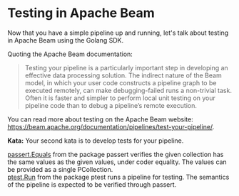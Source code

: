 <!--
    Licensed to the Apache Software Foundation (ASF) under one
    or more contributor license agreements.  See the NOTICE file
    distributed with this work for additional information
    regarding copyright ownership.  The ASF licenses this file
    to you under the Apache License, Version 2.0 (the
    "License"); you may not use this file except in compliance
    with the License.  You may obtain a copy of the License at

      http://www.apache.org/licenses/LICENSE-2.0

    Unless required by applicable law or agreed to in writing,
    software distributed under the License is distributed on an
    "AS IS" BASIS, WITHOUT WARRANTIES OR CONDITIONS OF ANY
    KIND, either express or implied.  See the License for the
    specific language governing permissions and limitations
    under the License.
-->

# Testing in Apache Beam

Now that you have a simple pipeline up and running, let's talk about testing in Apache Beam using the Golang SDK.

Quoting the Apache Beam documentation:

> Testing your pipeline is a particularly important step in developing an effective data processing solution. The indirect nature of the Beam model, in which your user code constructs a pipeline graph to be executed remotely, can make debugging-failed runs a non-trivial task. Often it is faster and simpler to perform local unit testing on your pipeline code than to debug a pipeline’s remote execution.

You can read more about testing on the Apache Beam website:
https://beam.apache.org/documentation/pipelines/test-your-pipeline/.

**Kata:** Your second kata is to develop tests for your pipeline.

<div class="hint">
  <a href="https://godoc.org/github.com/apache/beam/sdks/go/pkg/beam/testing/passert#Equals">passert.Equals</a>
  from the package passert verifies the given collection has the same values as the given values, under coder equality.
  The values can be provided as a single PCollection.
</div>

<div class="hint">
  <a href="https://godoc.org/github.com/apache/beam/sdks/go/pkg/beam/testing/ptest#Run">ptest.Run</a>
  from the package ptest runs a pipeline for testing.  The semantics of the pipeline is expected to be verified
  through passert.
</div>